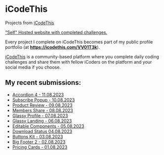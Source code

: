 # iCodeThis
Projects from [iCodeThis](https://icodethis.com)

["Self" Hosted website with completed challenges.](https://vv01t3k.github.io/iCodeThis/)

Every project I complete on iCodeThis becomes part of my public profile portfolio (at **https://icodethis.com/VV01T3k**).

[iCodeThis](https://icodethis.com) is a community-based platform where you complete daily coding challenges and share them with fellow iCoders on the platform and your social media if you choose.


## My recent submissions:

- [Accordion 4 - 11.08.2023](https://github.com/VV01T3k/iCodeThis/tree/main/Projects/Accordion%204%20-%2011.08.2023)
- [Subscribe Popup - 10.08.2023](https://github.com/VV01T3k/iCodeThis/tree/main/Projects/Subscribe%20Popup%20-%2010.08.2023)
- [Product Review - 09.08.2023](https://github.com/VV01T3k/iCodeThis/tree/main/Projects/Product%20Review%20-%2009.08.2023)
- [Members Share - 08.08.2023](https://github.com/VV01T3k/iCodeThis/tree/main/Projects/Members%20Share%20-%2008.08.2023)
- [Glassy Profile - 07.08.2023](https://github.com/VV01T3k/iCodeThis/tree/main/Projects/Glassy%20Profile%20-%2007.08.2023)
- [Glassy Landing - 06.08.2023](https://github.com/VV01T3k/iCodeThis/tree/main/Projects/Glassy%20Landing%20-%2006.08.2023)
- [Editable Components - 05.08.2023](https://github.com/VV01T3k/iCodeThis/tree/main/Projects/Editable%20Components%20-%2005.08.2023)
- [Download Status 04.08.2023](https://github.com/VV01T3k/iCodeThis/tree/main/Projects/Download%20Status%20-%2004.08.2023)
- [Buttons Kit - 03.08.2023](https://github.com/VV01T3k/iCodeThis/tree/main/Projects/Buttons%20Kit%20-%2003.08.2023)
- [Big Footer 2 - 02.08.2023](https://github.com/VV01T3k/iCodeThis/tree/main/Projects/Big%20Footer%202%20-%2002.08.2023)
- [Pricing Cards - 01.08.2023](https://github.com/VV01T3k/iCodeThis/tree/main/Projects/Pricing%20Cards%20-%2001.08.2023)

